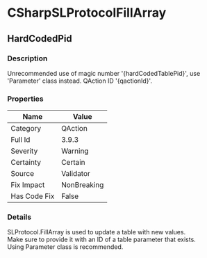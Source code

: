 ﻿---  
uid: Validator_3_9_3  
---

# CSharpSLProtocolFillArray

## HardCodedPid

### Description

Unrecommended use of magic number '{hardCodedTablePid}', use 'Parameter' class instead. QAction ID '{qactionId}'.

### Properties

| Name         | Value       |
| ------------ | ----------- |
| Category     | QAction     |
| Full Id      | 3.9.3       |
| Severity     | Warning     |
| Certainty    | Certain     |
| Source       | Validator   |
| Fix Impact   | NonBreaking |
| Has Code Fix | False       |

### Details

SLProtocol.FillArray is used to update a table with new values.  
Make sure to provide it with an ID of a table parameter that exists.  
Using Parameter class is recommended.
